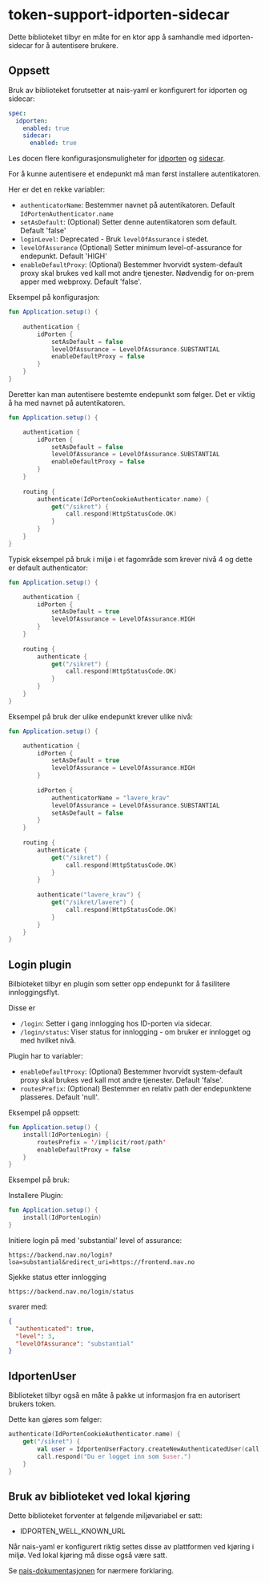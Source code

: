 # token-support-idporten-sidecar

Dette biblioteket tilbyr en måte for en ktor app å samhandle med idporten-sidecar for å autentisere brukere.

## Oppsett

Bruk av biblioteket forutsetter at nais-yaml er konfigurert for idporten og sidecar:

```yaml
spec:
  idporten:
    enabled: true
    sidecar:
      enabled: true
```

Les docen flere konfigurasjonsmuligheter for [idporten](https://doc.nais.io/security/auth/idporten) og [sidecar](https://doc.nais.io/security/auth/idporten/sidecar/).


For å kunne autentisere et endepunkt må man først installere autentikatoren.

Her er det en rekke variabler:

- `authenticatorName`: Bestemmer navnet på autentikatoren. Default `IdPortenAuthenticator.name`
- `setAsDefault`: (Optional) Setter denne autentikatoren som default. Default 'false'
- `loginLevel`: Deprecated - Bruk `levelOfAssurance` i stedet.
- `levelOfAssurance` (Optional) Setter minimum level-of-assurance for endepunkt. Default 'HIGH'
- `enableDefaultProxy`: (Optional) Bestemmer hvorvidt system-default proxy skal brukes ved kall mot andre tjenester. Nødvendig for on-prem apper med webproxy. Default 'false'.
 
Eksempel på konfigurasjon:

```kotlin
fun Application.setup() {
    
    authentication {
        idPorten {
            setAsDefault = false
            levelOfAssurance = LevelOfAssurance.SUBSTANTIAL
            enableDefaultProxy = false
        }
    }
}
```

Deretter kan man autentisere bestemte endepunkt som følger. Det er viktig å ha med navnet på autentikatoren.

```kotlin
fun Application.setup() {

    authentication {
        idPorten {
            setAsDefault = false
            levelOfAssurance = LevelOfAssurance.SUBSTANTIAL
            enableDefaultProxy = false
        }
    }
    
    routing {
        authenticate(IdPortenCookieAuthenticator.name) {
            get("/sikret") {
                call.respond(HttpStatusCode.OK)
            }
        }
    }
}
```

Typisk eksempel på bruk i miljø i et fagområde som krever nivå 4 og dette er default authenticator:

```kotlin
fun Application.setup() {

    authentication {
        idPorten {
            setAsDefault = true
            levelOfAssurance = LevelOfAssurance.HIGH
        }
    }
    
    routing {
        authenticate {
            get("/sikret") {
                call.respond(HttpStatusCode.OK)
            }
        }
    }
}
```

Eksempel på bruk der ulike endepunkt krever ulike nivå:

```kotlin
fun Application.setup() {

    authentication {
        idPorten {
            setAsDefault = true
            levelOfAssurance = LevelOfAssurance.HIGH
        }
        
        idPorten {
            authenticatorName = "lavere_krav"
            levelOfAssurance = LevelOfAssurance.SUBSTANTIAL
            setAsDefault = false
        }
    }
    
    routing {
        authenticate {
            get("/sikret") {
                call.respond(HttpStatusCode.OK)
            }
        }
        
        authenticate("lavere_krav") {
            get("/sikret/lavere") {
                call.respond(HttpStatusCode.OK)
            }
        }
    }
}
```

## Login plugin

Bilbioteket tilbyr en plugin som setter opp endepunkt for å fasilitere innloggingsflyt.

Disse er 
- `/login`: Setter i gang innlogging hos ID-porten via sidecar. 
- `/login/status`: Viser status for innlogging - om bruker er innlogget og med hvilket nivå.

Plugin har to variabler:

- `enableDefaultProxy`: (Optional) Bestemmer hvorvidt system-default proxy skal brukes ved kall mot andre tjenester. Default 'false'.
- `routesPrefix`: (Optional) Bestemmer en relativ path der endepunktene plasseres. Default 'null'.

Eksempel på oppsett:

```kotlin
fun Application.setup() {
    install(IdPortenLogin) {
        routesPrefix = '/implicit/root/path'
        enableDefaultProxy = false
    }
}
```

Eksempel på bruk:

Installere Plugin:

```kotlin
fun Application.setup() {
    install(IdPortenLogin)
}
```

Initiere login på med 'substantial' level of assurance:

`https://backend.nav.no/login?loa=substantial&redirect_uri=https://frontend.nav.no`

Sjekke status etter innlogging

`https://backend.nav.no/login/status`

svarer med:
```json
{
  "authenticated": true,
  "level": 3,
  "levelOfAssurance": "substantial"
}
```

## IdportenUser

Biblioteket tilbyr også en måte å pakke ut informasjon fra en autorisert brukers token.

Dette kan gjøres som følger:

```kotlin
authenticate(IdPortenCookieAuthenticator.name) {
    get("/sikret") {
        val user = IdportenUserFactory.createNewAuthenticatedUser(call)
        call.respond("Du er logget inn som $user.")
    }
}
```

## Bruk av biblioteket ved lokal kjøring 

Dette biblioteket forventer at følgende miljøvariabel er satt:

- IDPORTEN_WELL_KNOWN_URL

Når nais-yaml er konfigurert riktig settes disse av plattformen ved kjøring i miljø. Ved lokal kjøring må disse også være satt. 

Se [nais-dokumentasjonen](https://doc.nais.io/security/auth/idporten/#runtime-variables-credentials) for nærmere forklaring.
